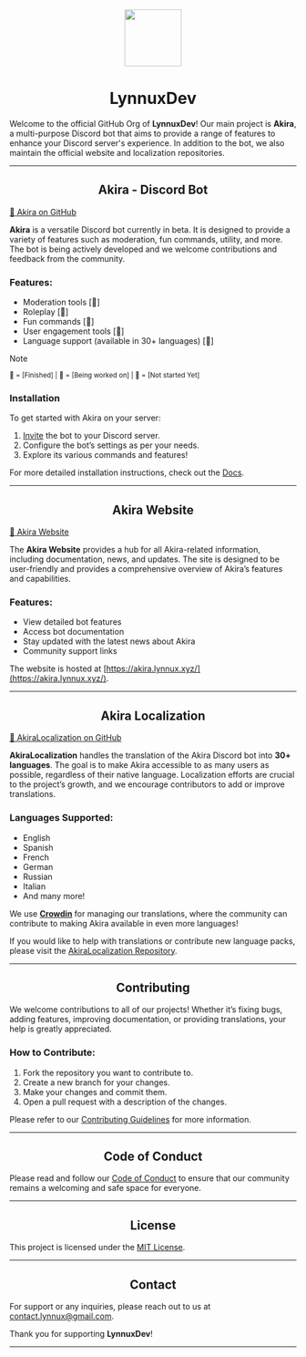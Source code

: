 <div align="center">
<img src="https://avatars.githubusercontent.com/u/151574933?s=200&v=4" width=100px">
<h1>LynnuxDev</h1>
</div>
</div>

Welcome to the official GitHub Org of **LynnuxDev**! Our main project is **Akira**, a multi-purpose Discord bot that aims to provide a range of features to enhance your Discord server's experience. In addition to the bot, we also maintain the official website and localization repositories.

---

## <div align="center">Akira - Discord Bot</div>
[🔗 Akira on GitHub](https://github.com/LynnuxDev/Akira)

**Akira** is a versatile Discord bot currently in beta. It is designed to provide a variety of features such as moderation, fun commands, utility, and more. The bot is being actively developed and we welcome contributions and feedback from the community.

### Features:
- Moderation tools [🔻]
- Roleplay [🔸]
- Fun commands [🔻]
- User engagement tools [🔻]
- Language support (available in 30+ languages) [🔸]

> [!NOTE]
> <small>🔹 = [Finished] | 🔸 = [Being worked on] | 🔻 = [Not started Yet]</small>

### Installation
To get started with Akira on your server:
1. [Invite](https://akira.lynnux.xyz/invite) the bot to your Discord server.
2. Configure the bot’s settings as per your needs.
3. Explore its various commands and features!

For more detailed installation instructions, check out the [Docs](https://Documentation.lynnux.xyz/).

---

## <div align="center">Akira Website</div>
[🔗 Akira Website](https://akira.lynnux.xyz/)

The **Akira Website** provides a hub for all Akira-related information, including documentation, news, and updates. The site is designed to be user-friendly and provides a comprehensive overview of Akira’s features and capabilities.

### Features:
- View detailed bot features
- Access bot documentation
- Stay updated with the latest news about Akira
- Community support links

The website is hosted at [https://akira.lynnux.xyz/](https://akira.lynnux.xyz/).

---

## <div align="center">Akira Localization</div>
[🔗 AkiraLocalization on GitHub](https://github.com/LynnuxDev/AkiraLocalization)

**AkiraLocalization** handles the translation of the Akira Discord bot into **30+ languages**. The goal is to make Akira accessible to as many users as possible, regardless of their native language. Localization efforts are crucial to the project’s growth, and we encourage contributors to add or improve translations.
 

### Languages Supported:
<ul>
    <li>English</li>
    <li>Spanish</li>
    <li>French</li>
    <li>German</li>
    <li>Russian</li>
    <li>Italian</li>
    <li>And many more!</li>
</ul>

We use **[Crowdin](https://crowdin.com/project/lynnuxdevAkira)** for managing our translations, where the community can contribute to making Akira available in even more languages!

If you would like to help with translations or contribute new language packs, please visit the [AkiraLocalization Repository](https://github.com/LynnuxDev/AkiraLocalization).

---

## <div align="center">Contributing</div>
We welcome contributions to all of our projects! Whether it’s fixing bugs, adding features, improving documentation, or providing translations, your help is greatly appreciated.

### How to Contribute:
1. Fork the repository you want to contribute to.
2. Create a new branch for your changes.
3. Make your changes and commit them.
4. Open a pull request with a description of the changes.

Please refer to our [Contributing Guidelines](https://github.com/LynnuxDev/Akira/blob/Beta/.github/CONTRIBUTING.md) for more information.

---

## <div align="center">Code of Conduct</div>
Please read and follow our [Code of Conduct](https://github.com/LynnuxDev/Akira/blob/Beta/.github/CODE_OF_CONDUCT.md) to ensure that our community remains a welcoming and safe space for everyone.

---

## <div align="center">License</div>
This project is licensed under the [MIT License](https://github.com/LynnuxDev/Akira/blob/Beta/LICENSE).

---

## <div align="center">Contact</div>
For support or any inquiries, please reach out to us at [contact.lynnux@gmail.com](mailto:contact.lynnux@gmail.com).

Thank you for supporting **LynnuxDev**!

---
